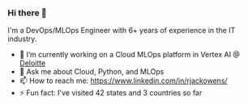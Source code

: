 ### Hi there 👋

I'm a DevOps/MLOps Engineer with 6+ years of experience in the IT industry.

- 🔭 I’m currently working on a Cloud MLOps platform in Vertex AI @ [Deloitte](https://github.com/Deloitte) 
- 💬 Ask me about Cloud, Python, and MLOps
- 📫 How to reach me: https://www.linkedin.com/in/rjackowens/
- ⚡ Fun fact: I've visited 42 states and 3 countries so far
